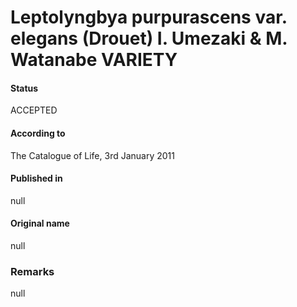 # Leptolyngbya purpurascens var. elegans (Drouet) I. Umezaki & M. Watanabe VARIETY

#### Status
ACCEPTED

#### According to
The Catalogue of Life, 3rd January 2011

#### Published in
null

#### Original name
null

### Remarks
null
